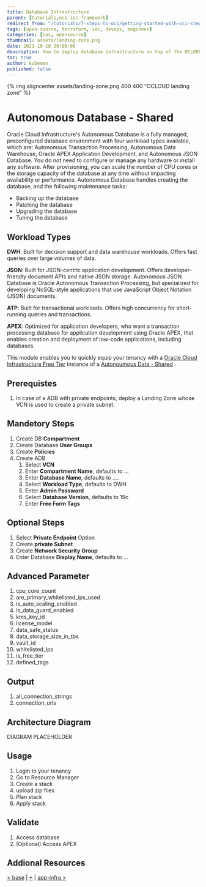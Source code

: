 ```yaml
---
title: Database Infrastructure
parent: [tutorials,oci-iac-framework]
redirect_from: "/tutorials/7-steps-to-oci/getting-started-with-oci-step-3-database-infrastructure"
tags: [open-source, terraform, iac, devops, beginner]
categories: [iac, opensource]
thumbnail: assets/landing-zone.png
date: 2021-10-18 20:00:00
description: How to deploy database infrastructure on top of the OCLOUD framework
toc: true
author: kubemen
published: false
---
```

{% img aligncenter assets/landing-zone.png 400 400 "OCLOUD landing zone" %}

# Autonomous Database - Shared

Oracle Cloud Infrastructure's Autonomous Database is a fully managed, preconfigured database environment with four workload types available, which are: Autonomous Transaction Processing, Autonomous Data Warehouse, Oracle APEX Application Development, and Autonomous JSON Database. You do not need to configure or manage any hardware or install any software. After provisioning, you can scale the number of CPU cores or the storage capacity of the database at any time without impacting availability or performance. Autonomous Database handles creating the database, and the following maintenance tasks:

- Backing up the database
- Patching the database
- Upgrading the database
- Tuning the database

## Workload Types

**DWH**: Built for decision support and data warehouse workloads. Offers fast queries over large volumes of data.

**JSON**: Built for JSON-centric application development. Offers developer-friendly document APIs and native JSON storage.
Autonomous JSON Database is Oracle Autonomous Transaction Processing, but specialized for developing NoSQL-style applications that use JavaScript Object Notation (JSON) documents.

**ATP**: Built for transactional workloads. Offers high concurrency for short-running queries and transactions.

**APEX**: Optimized for application developers, who want a transaction processing database for application development using Oracle APEX, that enables creation and deployment of low-code applications, including databases.

This module enables you to quickly equip your tenancy with a [Oracle Cloud Infrastructure Free Tier](https://docs.oracle.com/en-us/iaas/Content/FreeTier/freetier.htm) instance of a [Autonoumous Data - Shared](https://docs.oracle.com/en-us/iaas/Content/Database/Concepts/adboverview.htm) .

## Prerequistes

1. In case of a ADB with private endpoints, deploy a Landing Zone whose VCN is used to create a private subnet.


## Mandetory Steps

1. Create DB **Compartment**
1. Create Database **User Groups**
1. Create **Policies**
1. Create ADB
    1. Select **VCN**
    2. Enter **Compartment Name**, defaults to ...
    3. Enter **Database Name**, defaults to ....
    4. Select **Workload Type**, defaults to DWH
    5. Enter **Admin Password**
    6. Select **Database Version**, defaults to 19c
    7. Enter **Free Form Tags** 
     

## Optional Steps

1. Select **Private Endpoint** Option
1. Create **private Subnet**
1. Create **Network Security Group**
1. Enter Database **Display Name**, defaults to ...

## Advanced Parameter

1. cpu_core_count
1. are_primary_whitelisted_ips_used
1. is_auto_scaling_enabled
1. is_data_guard_enabled
1. kms_key_id
1. license_model
1. data_safe_status
1. data_storage_size_in_tbs
1. vault_id
1. whitelisted_ips
1. is_free_tier
1. defined_tags 

## Output

1. all_connection_strings
1. connection_urls


## Architecture Diagram

DIAGRAM PLACEHOLDER

## Usage

1. Login to your tenancy
1. Go to Resource Manager
1. Create a stack
1. upload zip files 
1. Plan stack
1. Apply stack

## Validate

1. Access database
1. (Optional) Access APEX

## Addional Resources


[< base][base] | [+][home] | [app-infra >][app-infra] 

<!--- Links -->
[home]:       index
[intro]:      getting-started-with-oci-intro.md
[provider]:   getting-started-with-oci-step-1-provider
[base]:       getting-started-with-oci-step-2-base
[db-infra]:   getting-started-with-oci-step-3-database-infrastructure
[app-infra]:  getting-started-with-oci-step-4-app-infrastructure
[workload]:   getting-started-with-oci-step-5-workload-deployment
[governance]: getting-started-with-oci-step-6-governance
[vizualize]:  step7-vizualize

[learn_doc_iam]:        https://docs.cloud.oracle.com/en-us/iaas/Content/Identity/Concepts/overview.htm
[learn_doc_network]:    https://docs.cloud.oracle.com/en-us/iaas/Content/Network/Concepts/overview.htm
[learn_doc_compute]:    https://docs.cloud.oracle.com/en-us/iaas/Content/Compute/Concepts/computeoverview.htm#Overview_of_the_Compute_Service
[learn_doc_storage]:    https://docs.cloud.oracle.com/en-us/iaas/Content/Object/Concepts/objectstorageoverview.htm
[learn_doc_database]:   https://docs.cloud.oracle.com/en-us/iaas/Content/Database/Concepts/databaseoverview.htm
[learn_doc_vault]:      https://docs.oracle.com/en-us/iaas/Content/KeyManagement/Concepts/keyoverview.htm
[learn_video_iam]:      https://www.youtube.com/playlist?list=PLKCk3OyNwIzuuA-wq2rVuxUE13rPTvzQZ
[learn_video_network]:  https://www.youtube.com/playlist?list=PLKCk3OyNwIzvHm2E-cGrmoMes-VwanT3P
[learn_video_compute]:  https://www.youtube.com/playlist?list=PLKCk3OyNwIzsAjIaUaVsKdXcfBOy6LASv
[learn_video_storage]:  https://www.youtube.com/playlist?list=PLKCk3OyNwIzu7zNtt_w1dXFOUbAjheMeo
[learn_video_database]: https://www.youtube.com/watch?v=F4-sxIsnbKI&list=PLKCk3OyNwIzsfuB9kj1CTPavjgByJBXGK
[learn_video_vault]:    https://www.youtube.com/watch?v=6OyrVWSL_D4

[oci_identity]: https://registry.terraform.io/providers/hashicorp/oci/latest/docs/data-sources/identity_availability_domains
[oci_l2]:       https://blogs.oracle.com/cloud-infrastructure/first-principles-l2-network-virtualization-for-lift-and-shift
[oci_landing]: https://docs.oracle.com/en/solutions/cis-oci-benchmark/
[oci_regional]: https://medium.com/oracledevs/provision-oracle-cloud-infrastructure-home-region-iam-resources-in-a-multi-region-terraform-f997a00ae7ed
[oci_compartments]: https://docs.cloud.oracle.com/en-us/iaas/Content/GSG/Concepts/settinguptenancy.htm#Understa
[oci_reference]:  https://docs.oracle.com/en/solutions/multi-tenant-topology-using-terraform/
[oci_policies]: https://docs.cloud.oracle.com/en-us/iaas/Content/Identity/Concepts/commonpolicies.htm
[oci_sdk_tf]: https://docs.cloud.oracle.com/en-us/iaas/Content/API/SDKDocs/terraform.htm
[oci_variable]: https://upcloud.com/community/tutorials/terraform-variables/#:~:text=Terraform%20variables%20can%20be%20defined,open%20the%20file%20for%20edit

[tf_boolean]:           https://medium.com/swlh/terraform-how-to-use-conditionals-for-dynamic-resources-creation-6a191e041857
[tf_count]:             https://www.terraform.io/docs/configuration/resources.html#count-multiple-resource-instances-by-count
[tf_compartment]:       https://registry.terraform.io/providers/hashicorp/oci/latest/docs/resources/identity_compartment
[tf_data_compartments]: https://registry.terraform.io/providers/hashicorp/oci/latest/docs/data-sources/identity_compartments
[tf_data_groups]:       https://registry.terraform.io/providers/hashicorp/oci/latest/docs/data-sources/identity_groups
[tf_data_policies]:     https://registry.terraform.io/providers/hashicorp/oci/latest/docs/data-sources/identity_policies
[tf_data_users]:        https://registry.terraform.io/providers/hashicorp/oci/latest/docs/data-sources/identity_users
[tf_doc]:               https://registry.terraform.io/providers/hashicorp/oci/latest/docs
[tf_examples]:          https://github.com/terraform-providers/terraform-provider-oci/tree/master/examples
[tf_expression]:        https://www.terraform.io/docs/configuration/expressions.html
[tf_foreach]:           https://www.terraform.io/docs/configuration/resources.html#for_each-multiple-resource-instances-defined-by-a-map-or-set-of-strings
[tf_group]:             https://registry.terraform.io/providers/hashicorp/oci/latest/docs/resources/identity_group
[tf_intro]:             https://youtu.be/h970ZBgKINg
[tf_lint]:              https://www.hashicorp.com/blog/announcing-the-terraform-visual-studio-code-extension-v2-0-0
[tf_list]:              https://www.terraform.io/docs/language/values/variables.html#list-lt-type-gt-
[tf_loop]:              https://www.hashicorp.com/blog/hashicorp-terraform-0-12-preview-for-and-for-each/
[tf_loop_tricks]:       https://blog.gruntwork.io/terraform-tips-tricks-loops-if-statements-and-gotchas-f739bbae55f9
[tf_parameterize]:      https://build5nines.com/use-terraform-input-variables-to-parameterize-infrastructure-deployments/
[tf_pattern]:           https://www.hashicorp.com/resources/evolving-infrastructure-terraform-opencredo
[tf_policy]:            https://registry.terraform.io/providers/hashicorp/oci/latest/docs/resources/identity_policy
[tf_provider]:          https://registry.terraform.io/providers/hashicorp/oci/latest/docs
[tf_pwd]:               https://registry.terraform.io/providers/hashicorp/oci/latest/docs/resources/identity_ui_password
[tf_resource]:          https://www.terraform.io/docs/configuration/resources.html
[tf_script]:            https://blog.gruntwork.io/terraform-tips-tricks-loops-if-statements-and-gotchas-f739bbae55f9
[tf_sequence]:          https://www.terraform.io/docs/configuration/resources.html#create_before_destroy
[tf_ternary]:           https://github.com/hashicorp/terraform/issues/22131
[tf_type]:              https://www.terraform.io/docs/language/expressions/type-constraints.html
[tf_user]:              https://registry.terraform.io/providers/hashicorp/oci/latest/docs/resources/identity_user
[tf_variable]:          https://www.terraform.io/docs/configuration/variables.html
[tf_module_vcn]:        https://registry.terraform.io/modules/oracle-terraform-modules/vcn/oci/latest

[code_compartment]: ../code/iam/compartment.tf
[code_user]:        ../code/iam/user.tf
[code_group]:       ../code/iam/group.tf
[code_policy]:      ../code/iam/policy.tf

[ref_cidr]:          https://en.wikipedia.org/wiki/Classless_Inter-Domain_Routing
[ref_cli]:           https://docs.cloud.oracle.com/en-us/iaas/tools/oci-cli/latest/oci_cli_docs/
[ref_dgravity]:      https://whatis.techtarget.com/definition/data-gravity
[ref_dry]:           https://en.wikipedia.org/wiki/Don%27t_repeat_yourself
[ref_hostrouting]:   https://networkencyclopedia.com/host-routing/
[ref_iac]:           https://en.wikipedia.org/wiki/Infrastructure_as_code
[ref_jmespath]:      https://jmespath.org/tutorial.html
[ref_jq]:            https://stedolan.github.io/jq/
[ref_jq_play]:       https://jqplay.org/
[ref_json_validate]: https://jsonlint.com/
[ref_l2]:            http://sherpainthecloud.com/en/blog/why-oci-l2-support-is-a-big-deal
[ref_logresource]:   https://pubs.opengroup.org/architecture/togaf9-doc/arch/apdxa.html
[ref_nist]:          https://nvlpubs.nist.gov/nistpubs/Legacy/SP/nistspecialpublication800-145.pdf
[ref_sna]:           https://en.wikipedia.org/wiki/Shared-nothing_architecture
[ref_vsc]:           https://code.visualstudio.com/
[ref_vdc]:           https://www.techopedia.com/7/31109/technology-trends/virtualization/what-is-the-difference-between-a-private-cloud-and-a-virtualized-data-center

[itil_application]: https://wiki.en.it-processmaps.com/index.php/ITIL_Application_Management
[itil_operation]:   https://wiki.en.it-processmaps.com/index.php/ITIL_Service_Operation
[itil_roles]:       https://wiki.en.it-processmaps.com/index.php/ITIL_Roles
[itil_technical]:   https://wiki.en.it-processmaps.com/index.php/ITIL_Technical_Management
[itil_web]:         https://www.axelos.com/best-practice-solutions/itil
